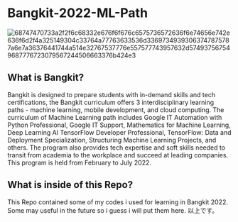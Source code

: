 # Bangkit-2022-ML-Path
![68747470733a2f2f6c68332e676f6f676c6575736572636f6e74656e742e636f6d2f4a325149304c33764a77763633536d33697349393063747875787a6e7a36376441744a514e32767537776e557577743957632d574937567549687776723079567244506663376b424e3](https://user-images.githubusercontent.com/44041900/169681967-0a3ef315-8ccf-4f1e-9a6d-f1c2c104826d.png)  

## What is Bangkit?  
Bangkit is designed to prepare students with in-demand skills and tech certifications, the Bangkit curriculum offers 3 interdisciplinary learning paths - machine learning, mobile development, and cloud computing. The curriculum of Machine Learning path includes Google IT Automation with Python Professional, Google IT Support, Mathematics for Machine Learning, Deep Learning AI TensorFlow Developer Professional, TensorFlow: Data and Deployment Specialization, Structuring Machine Learning Projects, and others. The program also provides tech expertise and soft skills needed to transit from academia to the workplace and succeed at leading companies. This program is held from February to July 2022.

## What is inside of this Repo?
This Repo contained some of my codes i used for learning in Bangkit 2022. Some may useful in the future so i guess i will put them here. 以上です。
